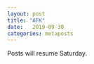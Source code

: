 ```yaml
---
layout: post
title: "AFK"
date:   2019-09-30
categories: metaposts
---
```

Posts will resume Saturday.
